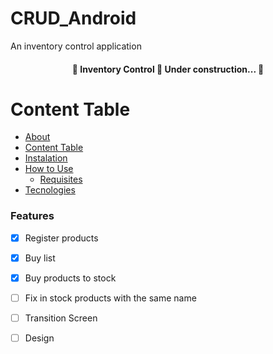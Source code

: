 # CRUD_Android
An inventory control application

<h4 align="center"> 
	🚧  Inventory Control 🚀 Under construction...  🚧
</h4>

Content Table
===========================
<!---ts-->
  * [About](#about)
  * [Content Table](#content-table)
  * [Instalation](#instalation)
  * [How to Use](#how-to-use)
    * [Requisites](#requisites)
  * [Tecnologies](#tecnologies)
  
  
  ### Features
  
  - [x] Register products
  - [x] Buy list
  - [x] Buy products to stock
  - [ ] Fix in stock products with the same name
  - [ ] Transition Screen
  - [ ] Design
  
